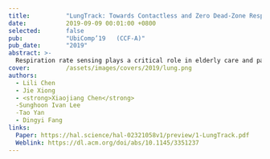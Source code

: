 ```yaml
---
title:          "LungTrack: Towards Contactless and Zero Dead-Zone Respiration Monitoring with Commodity RFIDs"
date:           2019-09-09 00:01:00 +0800
selected:       false
pub:            "UbiComp’19   (CCF-A)"
pub_date:       "2019"
abstract: >-
  Respiration rate sensing plays a critical role in elderly care and patient monitoring. The latest research has explored the possibility of employing Wi-Fi signals for respiration sensing without attaching a device to the target. A critical issue with these solutions includes that good monitoring performance could only be achieved at certain locations within the sensing range, while the performance could be quite poor at other "dead zones." In addition, due to the contactless nature, it is challenging to monitor multiple targets simultaneously as the reflected signals are often mixed together. In this work, we present our system, named LungTrack, hosted on commodity RFID devices for respiration monitoring. Our system retrieves subtle signal fluctuations at the receiver caused by chest displacement during respiration without need for attaching any devices to the target. It addresses the dead-zone issue and enables simultaneous monitoring of two human targets by employing one RFID reader and carefully positioned multiple RFID tags, using an optimization technique. Comprehensive experiments demonstrate that LungTrack can achieve a respiration monitoring accuracy of greater than 98% for a single target at all sensing locations (within 1st -- 5th Fresnel zones) using just one RFID reader and five tags, when the target's orientation is known a priori. For the challenging scenario involve two human targets, LungTrack is able to achieve greater than 93% accuracy when the targets are separated by at least 10 cm. 
cover:          /assets/images/covers/2019/lung.png
authors:
  - Lili Chen
  - Jie Xiong
  - <strong>Xiaojiang Chen</strong>
  -Sunghoon Ivan Lee 
  -Tao Yan
  - Dingyi Fang
links:
  Paper: https://hal.science/hal-02321058v1/preview/1-LungTrack.pdf
  Weblink: https://dl.acm.org/doi/abs/10.1145/3351237
---
```

